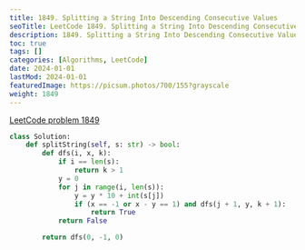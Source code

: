 ```yaml
---
title: 1849. Splitting a String Into Descending Consecutive Values
seoTitle: LeetCode 1849. Splitting a String Into Descending Consecutive Values | Python solution and explanation
description: 1849. Splitting a String Into Descending Consecutive Values
toc: true
tags: []
categories: [Algorithms, LeetCode]
date: 2024-01-01
lastMod: 2024-01-01
featuredImage: https://picsum.photos/700/155?grayscale
weight: 1849
---
```


[LeetCode problem 1849](https://leetcode.com/problems/splitting-a-string-into-descending-consecutive-values/)

```python
class Solution:
    def splitString(self, s: str) -> bool:
        def dfs(i, x, k):
            if i == len(s):
                return k > 1
            y = 0
            for j in range(i, len(s)):
                y = y * 10 + int(s[j])
                if (x == -1 or x - y == 1) and dfs(j + 1, y, k + 1):
                    return True
            return False

        return dfs(0, -1, 0)

```
